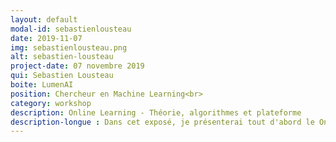 ```yaml
---
layout: default
modal-id: sebastienlousteau
date: 2019-11-07
img: sebastienlousteau.png
alt: sebastien-lousteau
project-date: 07 novembre 2019
qui: Sebastien Lousteau
boite: LumenAI
position: Chercheur en Machine Learning<br>
category: workshop
description: Online Learning - Théorie, algorithmes et plateforme
description-longue : Dans cet exposé, je présenterai tout d'abord le Online Learning et les résultats théoriques obtenus dans un cadre non supervisé. Ces résultats sont à l'origine d'une boîte à outils open source et une plateforme que nous mettons à disposition pour les data scientists/analysts. 
---
```

